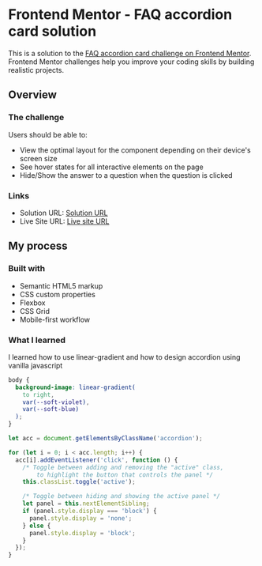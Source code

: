 # Frontend Mentor - FAQ accordion card solution

This is a solution to the [FAQ accordion card challenge on Frontend Mentor](https://www.frontendmentor.io/challenges/faq-accordion-card-XlyjD0Oam). Frontend Mentor challenges help you improve your coding skills by building realistic projects.

## Overview

### The challenge

Users should be able to:

- View the optimal layout for the component depending on their device's screen size
- See hover states for all interactive elements on the page
- Hide/Show the answer to a question when the question is clicked

### Links

- Solution URL: [Solution URL](https://github.com/VishRoy/faq-accordion-card-main)
- Live Site URL: [Live site URL](https://your-live-site-url.com)

## My process

### Built with

- Semantic HTML5 markup
- CSS custom properties
- Flexbox
- CSS Grid
- Mobile-first workflow

### What I learned

I learned how to use linear-gradient and how to design accordion using vanilla javascript

```css
body {
  background-image: linear-gradient(
    to right,
    var(--soft-violet),
    var(--soft-blue)
  );
}
```

```js
let acc = document.getElementsByClassName('accordion');

for (let i = 0; i < acc.length; i++) {
  acc[i].addEventListener('click', function () {
    /* Toggle between adding and removing the "active" class,
        to highlight the button that controls the panel */
    this.classList.toggle('active');

    /* Toggle between hiding and showing the active panel */
    let panel = this.nextElementSibling;
    if (panel.style.display === 'block') {
      panel.style.display = 'none';
    } else {
      panel.style.display = 'block';
    }
  });
}
```
